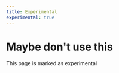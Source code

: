```yaml
---
title: Experimental
experimental: true
---
```


# Maybe don't use this

This page is marked as experimental
